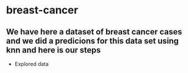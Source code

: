 # breast-cancer
<h2>We have here a dataset of breast cancer cases and we did a predicions for this data set using knn and here is our steps </h2>
<ul>
  <li>Explored data</li>
</ul>
